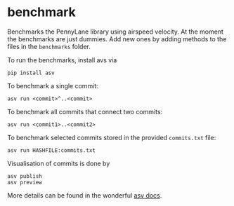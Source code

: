# benchmark
Benchmarks the PennyLane library using airspeed velocity. At the moment the benchmarks are just dummies. Add new ones by adding methods to the files in the `benchmarks` folder.

To run the benchmarks, install avs via

```console
pip install asv 
```

To benchmark a single commit:

```console
asv run <commit>^..<commit>
```

To benchmark all commits that connect two commits:

```console
asv run <commit1>..<commit2>
```

To benchmark selected commits stored in the provided `commits.txt` file:

```console
asv run HASHFILE:commits.txt
```

Visualisation of commits is done by

```console
asv publish
asv preview
```



More details can be found in the wonderful [asv docs](https://asv.readthedocs.io/en/stable/).
